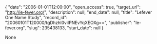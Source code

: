 {
  "date": "2006-01-01T12:00:00", 
  "open_access": true, 
  "target_url": "http://le-fever.org/", 
  "description": null, 
  "end_date": null, 
  "title": "Lefever One Name Study", 
  "record_id": "20060101T120000/tgDhzhI0viIPNEvYqXEOXg==", 
  "publisher": "le-fever.org", 
  "slug": 235438133, 
  "start_date": null
}

None